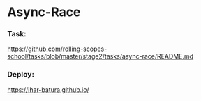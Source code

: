 # Async-Race

### Task:

https://github.com/rolling-scopes-school/tasks/blob/master/stage2/tasks/async-race/README.md

### Deploy:

https://ihar-batura.github.io/
